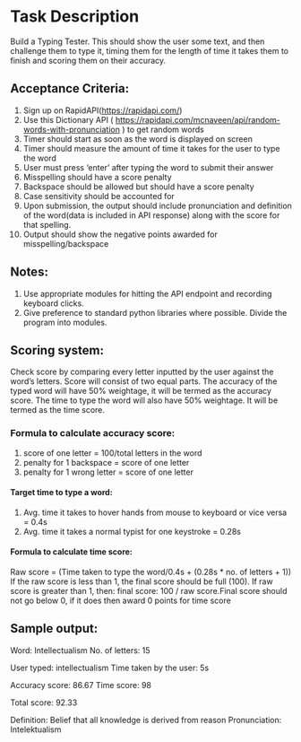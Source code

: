 Task Description
=======

Build a Typing Tester. This should show the user some text, and then challenge them to type it, timing them for the length of time it takes them to finish and scoring them on their accuracy.

## Acceptance Criteria:
1. Sign up on RapidAPI(https://rapidapi.com/)
2. Use this Dictionary API ( https://rapidapi.com/mcnaveen/api/random-words-with-pronunciation ) to get random words
3. Timer should start as soon as the word is displayed on screen
4. Timer should measure the amount of time it takes for the user to type the word
5. User must press ‘enter’ after typing the word to submit their answer
6. Misspelling should have a score penalty
7. Backspace should be allowed but should have a score penalty
8. Case sensitivity should be accounted for
9. Upon submission, the output should include pronunciation and definition of the word(data is included in API response) along with the score for that spelling.
10. Output should show the negative points awarded for misspelling/backspace

## Notes:
1. Use appropriate modules for hitting the API endpoint and recording keyboard clicks. 
2. Give preference to standard python libraries where possible. Divide the program into modules.

## Scoring system:
Check score by comparing every letter inputted by the user against the word’s letters. Score will consist of two equal parts. The accuracy of the typed word will have 50% weightage, it will be termed as the accuracy score. The time to type the word will also have 50% weightage. It will be termed as the time score.

### Formula to calculate accuracy score:
1. score of one letter = 100/total letters in the word 
2. penalty for 1 backspace = score of one letter 
3. penalty for 1 wrong letter = score of one letter

#### Target time to type a word:
1. Avg. time it takes to hover hands from mouse to keyboard or vice versa = 0.4s
2. Avg. time it takes a normal typist for one keystroke = 0.28s

#### Formula to calculate time score:
Raw score = (Time taken to type the word/0.4s + (0.28s * no. of letters + 1))
If the raw score is less than 1, the final score should be full (100). If raw score is greater than 1, then: final score: 100 / raw score.Final score should not go below 0, if it does then award 0 points for time score

## Sample output:
Word: Intellectualism 
No. of letters: 15

User typed: intellectualism 
Time taken by the user: 5s

Accuracy score: 86.67 
Time score: 98

Total score: 92.33

Definition: Belief that all knowledge is derived from reason 
Pronunciation: Intelektualism

